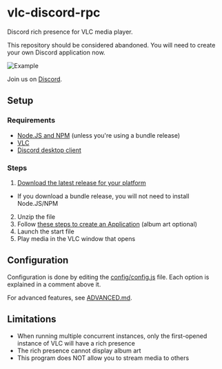 # vlc-discord-rpc

Discord rich presence for VLC media player.

This repository should be considered abandoned. You will need to create your own Discord application now.

![Example](./example.png)

Join us on [Discord](https://discord.gg/3Fu6KHd).

## Setup

### Requirements

- [Node.JS and NPM](https://nodejs.org/en/) (unless you're using a bundle release)
- [VLC](https://www.videolan.org/index.html)
- [Discord desktop client](https://discordapp.com/)

### Steps

 1. [Download the latest release for your platform](https://github.com/Pigpog/vlc-discord-rpc/releases)
  - If you download a bundle release, you will not need to install Node.JS/NPM
 2. Unzip the file
 3. Follow [these steps to create an Application](https://github.com/Pigpog/vlc-discord-rpc/blob/master/ADVANCED.md#instructions-1) (album art optional)
 4. Launch the start file
 5. Play media in the VLC window that opens

## Configuration

Configuration is done by editing the [config/config.js](./config/config.js) file.
Each option is explained in a comment above it.

For advanced features, see [ADVANCED.md](./ADVANCED.md).

## Limitations

 - When running multiple concurrent instances, only the first-opened instance of VLC will have a rich presence
 - The rich presence cannot display album art
 - This program does NOT allow you to stream media to others


